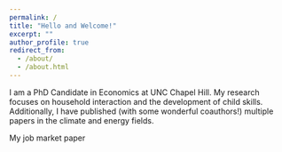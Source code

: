 ```yaml
---
permalink: /
title: "Hello and Welcome!"
excerpt: ""
author_profile: true
redirect_from: 
  - /about/
  - /about.html
---
```



I am a PhD Candidate in Economics at UNC Chapel Hill. My research focuses on household interaction and the development of child skills. Additionally, I have published (with some wonderful coauthors!) multiple papers in the climate and energy fields.

My job market paper 




